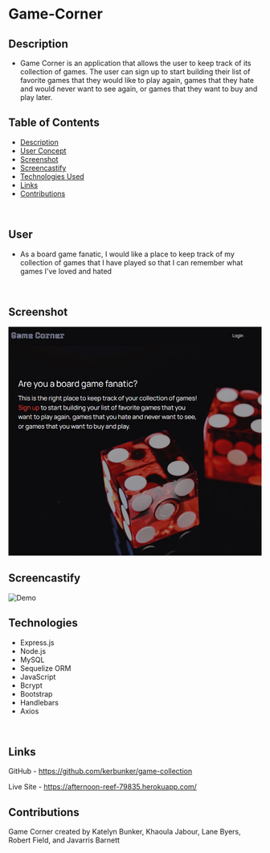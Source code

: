 # Game-Corner

## Description

- Game Corner is an application that allows the user to keep track of its collection of games. The user can sign up to start building their list of favorite games that they would like to play again, games that they hate and would never want to see again, or games that they want to buy and play later. <br />



## Table of Contents

  - [Description](#description)
  - [User Concept](#user)
  - [Screenshot](#screenshot)
  - [Screencastify](#screencastify)
  - [Technologies Used](#technologies)
  - [Links](#links)
  - [Contributions](#contributions)
  <br />
 

## User 

- As a board game fanatic, I would like a place to keep track of my collection of games that I have played so that I can remember what games I've loved and hated
<br />

## Screenshot 

![Homepage](Homepage.JPG)
<br />

## Screencastify

![Demo](GameCornerdemo.gif)
<br />

## Technologies 

- Express.js
- Node.js
- MySQL
- Sequelize ORM
- JavaScript
- Bcrypt
- Bootstrap
- Handlebars
- Axios
<br />

## Links

GitHub - https://github.com/kerbunker/game-collection

Live Site - https://afternoon-reef-79835.herokuapp.com/
<br />

## Contributions

Game Corner created by Katelyn Bunker, Khaoula Jabour, Lane Byers, Robert Field, and Javarris Barnett

